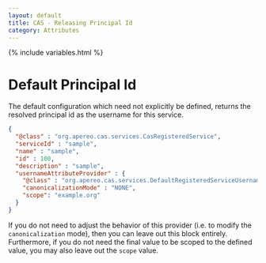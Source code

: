 ```yaml
---
layout: default
title: CAS - Releasing Principal Id
category: Attributes
---
```


{% include variables.html %}

# Default Principal Id

The default configuration which need not explicitly be defined, returns the resolved
principal id as the username for this service.

```json
{
  "@class" : "org.apereo.cas.services.CasRegisteredService",
  "serviceId" : "sample",
  "name" : "sample",
  "id" : 100,
  "description" : "sample",
  "usernameAttributeProvider" : {
    "@class" : "org.apereo.cas.services.DefaultRegisteredServiceUsernameProvider",
    "canonicalizationMode" : "NONE",
    "scope": "example.org"
  }
}
```

If you do not need to adjust the behavior of this provider (i.e. to modify the `canonicalization` mode),
then you can leave out this block entirely. Furthermore, if you do not need the final value to be scoped to the defined value,
you may also leave out the `scope` value.
